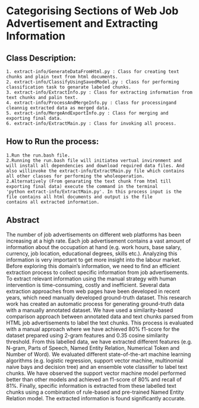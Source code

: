 # Categorising Sections of Web Job Advertisement and Extracting Information

## Class Description:
    1. extract-info/GenerateDataFromHtml.py : Class for creating text chunks and plain text from html documents.
    2. extract-info/ClassifyUsingSavedModel.py : Class for performing classification task to genarate labeled chunks.
    3. extract-info/ExtractInfo.py : Class for extracting information from text chunks and palin text.
    4. extract-info/ProcessAndMergeInfo.py : Class for processingand cleannig extracted data as merged data.
    5. extract-info/MergeAndExportInfo.py : Class for merging and exporting final data.
    6. extract-info/ExtractMain.py : Class for invoking all process.

## How to Run the process:

    1.Run the run.bash file. 
    2.Running the run.bash file will initiatea vertual invironment and will install all dependencies and download required data files. And also willinvoke the extract-info/ExtractMain.py file which contains all other classes for performing the wholeoperation.
    2.Alternatively (From genarating the text chunk from html till exporting final data) execute the command in the terminal
    'python extract-info/ExtractMain.py'. In this process input is the file contains all html documents and output is the file 
    contains all extracted information.
    
    
## Abstract
The number of job advertisements on different web platforms has been increasing at a high rate. Each job advertisement contains a vast amount of information about the occupation at hand (e.g. work hours, base salary, currency, job location, educational degrees, skills etc.). Analyzing this information is very important to get more insight into the labour market. Before exploring this domain’s information, we need to find an efficient extraction process to collect specific information from job advertisements. To extract relevant information using the manual strategy with human intervention is time-consuming, costly and inefficient. Several data extraction approaches from web pages have been developed in recent years, which need manually developed ground-truth dataset.
This research work has created an automatic process for generating ground-truth data with a manually annotated dataset. We have used a similarity-based comparison approach between annotated data and text chunks parsed from HTML job advertisements to label the text chunks. This process is evaluated with a manual approach where we have achieved 80% f1-score for the dataset prepared using 2-gram features and 0.35 cosine similarity threshold. From this labelled data, we have extracted different features (e.g. N-gram, Parts of Speech, Named Entity Relation, Numerical Token and Number of Word). We evaluated different state-of-the-art machine learning algorithms (e.g. logistic regression, support vector machine, multinomial naive bays and decision tree) and an ensemble vote classifier to label text chunks. We have observed the support vector machine model performed better than other models and achieved an f1-score of 80% and recall of 81%. Finally, specific information is extracted from these labelled text chunks using a combination of rule-based and pre-trained Named Entity Relation model. The extracted information is found significantly accurate.
